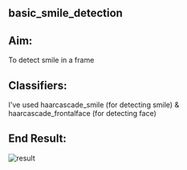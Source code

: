 ## basic_smile_detection

## Aim: 
To detect smile in a frame

## Classifiers:
I've used haarcascade_smile (for detecting smile) & haarcascade_frontalface (for detecting face)

## End Result:
![result](https://user-images.githubusercontent.com/54136118/103442905-2417da80-4c80-11eb-8424-bb9c41a3ea07.gif)
